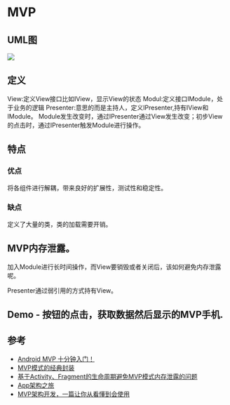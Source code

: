 # MVP

## UML图
![](https://upload-images.jianshu.io/upload_images/1792359-43982175dfe01c0d.png?imageMogr2/auto-orient/strip%7CimageView2/2/w/537)

## 定义

View:定义View接口比如IView，显示View的状态
Modul:定义接口IModule，处于业务的逻辑
Presenter:意思的而是主持人，定义IPresenter,持有IView和IModule。 Module发生改变时，通过IPresenter通过View发生改变；初步View的点击时，通过IPresenter触发Module进行操作。

## 特点

### 优点

将各组件进行解耦，带来良好的扩展性，测试性和稳定性。
### 缺点

定义了大量的类，类的加载需要开销。

## MVP内存泄露。

加入Module进行长时间操作，而View要销毁或者关闭后，该如何避免内存泄露呢。


Presenter通过弱引用的方式持有View。

## Demo - 按钮的点击，获取数据然后显示的MVP手机.


## 参考

* [Android MVP 十分钟入门！](https://juejin.im/post/58870cc2128fe1006c46e39c)
* [MVP模式的经典封装](https://juejin.im/post/5a61559051882573351a5fb6)
* [基于Activity、Fragment的生命周期避免MVP模式内存泄露的问题](http://blog.csdn.net/s003603u/article/details/56670819)
* [App架构之旅](https://www.jianshu.com/p/ae831e01dc54)
* [MVP架构开发，一篇让你从看懂到会使用](https://mp.weixin.qq.com/s?__biz=MzIwMzYwMTk1NA==&mid=2247485298&idx=1&sn=2a224af0e09e9f4fa36089fcc258a5d8&chksm=96cda63fa1ba2f29df8e543f4e2851de6873c1124c0c69370ec97bd4bd4ecad92c653be264da#rd)

